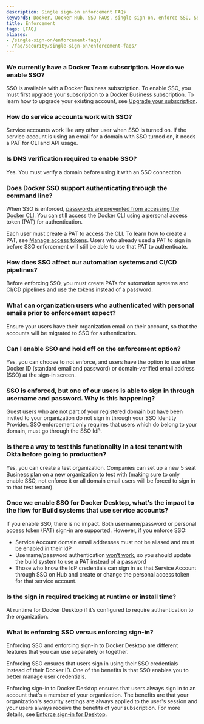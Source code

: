 ```yaml
---
description: Single sign-on enforcement FAQs
keywords: Docker, Docker Hub, SSO FAQs, single sign-on, enforce SSO, SSO enforcement
title: Enforcement
tags: [FAQ]
aliases:
- /single-sign-on/enforcement-faqs/
- /faq/security/single-sign-on/enforcement-faqs/
---
```


### We currently have a Docker Team subscription. How do we enable SSO?

SSO is available with a Docker Business subscription. To enable SSO, you must first upgrade your subscription to a Docker Business subscription. To learn how to upgrade your existing account, see [Upgrade your subscription](../../../subscription/core-subscription/upgrade.md).

### How do service accounts work with SSO?

Service accounts work like any other user when SSO is turned on. If the service account is using an email for a domain with SSO turned on, it needs a PAT for CLI and API usage.

### Is DNS verification required to enable SSO?

Yes. You must verify a domain before using it with an SSO connection.

### Does Docker SSO support authenticating through the command line?

When SSO is enforced, [passwords are prevented from accessing the Docker CLI](/security/security-announcements/#deprecation-of-password-logins-on-cli-when-sso-enforced). You can still access the Docker CLI using a personal access token (PAT) for authentication.

Each user must create a PAT to access the CLI. To learn how to create a PAT, see [Manage access tokens](/security/for-developers/access-tokens/). Users who already used a PAT to sign in before SSO enforcement will still be able to use that PAT to authenticate.

### How does SSO affect our automation systems and CI/CD pipelines?

Before enforcing SSO, you must create PATs for automation systems and CI/CD pipelines and use the tokens instead of a password.

### What can organization users who authenticated with personal emails prior to enforcement expect?

Ensure your users have their organization email on their account, so that the accounts will be migrated to SSO for authentication.

### Can I enable SSO and hold off on the enforcement option?

Yes, you can choose to not enforce, and users have the option to use either Docker ID (standard email and password) or domain-verified email address (SSO) at the sign-in screen.

### SSO is enforced, but one of our users is able to sign in through username and password. Why is this happening?

Guest users who are not part of your registered domain but have been invited to your organization do not sign in through your SSO Identity Provider. SSO enforcement only requires that users which do belong to your domain, must go through the SSO IdP.

### Is there a way to test this functionality in a test tenant with Okta before going to production?

Yes, you can create a test organization. Companies can set up a new 5 seat Business plan on a new organization to test with (making sure to only enable SSO, not enforce it or all domain email users will be forced to sign in to that test tenant).

### Once we enable SSO for Docker Desktop, what's the impact to the flow for Build systems that use service accounts?

If you enable SSO, there is no impact. Both username/password or personal access token (PAT) sign-in are supported.
However, if you enforce SSO:

- Service Account domain email addresses must not be aliased and must be enabled in their IdP
- Username/password authentication [won’t work](/security/security-announcements/#deprecation-of-password-logins-on-cli-when-sso-enforced), so you should update the build system to use a PAT instead of a password
- Those who know the IdP credentials can sign in as that Service Account through SSO on Hub and create or change the personal access token for that service account.

### Is the sign in required tracking at runtime or install time?

At runtime for Docker Desktop if it’s configured to require authentication to the organization.

### What is enforcing SSO versus enforcing sign-in?

Enforcing SSO and enforcing sign-in to Docker Desktop are different features that you can use separately or together.

Enforcing SSO ensures that users sign in using their SSO credentials instead of their Docker ID. One of the benefits is that SSO enables you to better manage user credentials.

Enforcing sign-in to Docker Desktop ensures that users always sign in to an
account that's a member of your organization. The benefits are that your organization's security settings are always applied to the user's session and your users always receive the benefits of your subscription. For more details, see [Enforce sign-in for Desktop](../../../security/for-admins/configure-sign-in.md).
